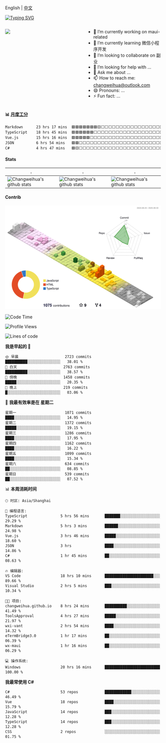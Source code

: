 English | [中文](README_CN.md)

[![Typing SVG](https://readme-typing-svg.herokuapp.com?color=%2336BCF7&center=true&vCenter=true&width=600&lines=Hi+there+👋,+I+am+Chang+Weihua;+Welcome+to+My+Profile!;Over+9+years+of+programming+experience;Always+learning+new+things+)](https://git.io/typing-svg)

<div style="display: grid;gap: 20px;grid-template-columns: repeat(auto-fit, minmax(240px, 1fr));">

[<img src="https://github-readme-stats.vercel.app/api?username=changweihua&show_icons=true&locale=cn" />](https://metrics.lecoq.io/changweihua#gh-light-mode-only)

<div>

- 🔭 I’m currently working on maui-related
- 🌱 I’m currently learning 微信小程序开发
- 👯 I’m looking to collaborate on 副业
- 🤔 I’m looking for help with ...
- 💬 Ask me about ...
- 📫 How to reach me: changweihua@outlook.com
- 😄 Pronouns: ...
- ⚡ Fun fact: ...

</div>

</div>

#### :bar_chart: [月度工分](https://github.com/changweihua/wakapi)

<!--START_SECTION:wakao-->

```txt
Markdown      23 hrs 17 mins  🟩🟩🟩🟩🟩🟩🟩🟨⬜⬜⬜⬜⬜⬜⬜⬜⬜⬜⬜⬜⬜⬜⬜⬜⬜   30.25 %
TypeScript    18 hrs 45 mins  🟩🟩🟩🟩🟩🟩⬜⬜⬜⬜⬜⬜⬜⬜⬜⬜⬜⬜⬜⬜⬜⬜⬜⬜⬜   24.35 %
Vue.js        15 hrs 16 mins  🟩🟩🟩🟩🟩⬜⬜⬜⬜⬜⬜⬜⬜⬜⬜⬜⬜⬜⬜⬜⬜⬜⬜⬜⬜   19.85 %
JSON          6 hrs 54 mins   🟩🟩⬜⬜⬜⬜⬜⬜⬜⬜⬜⬜⬜⬜⬜⬜⬜⬜⬜⬜⬜⬜⬜⬜⬜   08.97 %
C#            4 hrs 47 mins   🟩🟨⬜⬜⬜⬜⬜⬜⬜⬜⬜⬜⬜⬜⬜⬜⬜⬜⬜⬜⬜⬜⬜⬜⬜   06.22 %
```

<!--END_SECTION:wakao-->

#### Stats ####


| .                                                                                                                                            | .                                                                                                                                      | .                                                                                                                                                     |
| -------------------------------------------------------------------------------------------------------------------------------------------- | -------------------------------------------------------------------------------------------------------------------------------------- | ----------------------------------------------------------------------------------------------------------------------------------------------------- |
| ![Changweihua's github stats](https://github-readme-stats.vercel.app/api?username=changweihua&show_icons=true&theme=radical&hide_title=true) | ![Changweihua's github stats](https://github-readme-stats.vercel.app/api/top-langs/?username=changweihua&theme=radical&layout=compact) | ![Changweihua's github stats](https://github-readme-stats.vercel.app/api?username=changweihua&show_icons=true&theme=radical&include_all_commits=true) |


#### Contrib ####

<!--   profile-green-animate -->
![](./profile-3d-contrib/profile-south-season-animate.svg)

<!--START_SECTION:waka-->
![Code Time](http://img.shields.io/badge/Code%20Time-1%2C697%20hrs%2023%20mins-blue)

![Profile Views](http://img.shields.io/badge/%E4%B8%AA%E4%BA%BA%E8%B5%84%E6%96%99%E8%A7%82%E7%9C%8B%E6%AC%A1%E6%95%B0-0-blue)

![Lines of code](https://img.shields.io/badge/%E4%BB%8E%E3%80%8CHello%20World%E3%80%8D%E8%B5%B7%E6%88%91%E5%B7%B2%E7%BB%8F%E5%86%99%E4%BA%86-24.3%20million%20%E8%A1%8C%E4%BB%A3%E7%A0%81-blue)

**我是早起的 🐤** 

```text
🌞 早晨                     2723 commits        ██████████░░░░░░░░░░░░░░░   38.01 % 
🌆 白天                     2763 commits        ██████████░░░░░░░░░░░░░░░   38.57 % 
🌃 傍晚                     1458 commits        █████░░░░░░░░░░░░░░░░░░░░   20.35 % 
🌙 晚上                     219 commits         █░░░░░░░░░░░░░░░░░░░░░░░░   03.06 % 
```
📅 **我最有效率是在 星期二** 

```text
星期一                      1071 commits        ████░░░░░░░░░░░░░░░░░░░░░   14.95 % 
星期二                      1372 commits        █████░░░░░░░░░░░░░░░░░░░░   19.15 % 
星期三                      1286 commits        ████░░░░░░░░░░░░░░░░░░░░░   17.95 % 
星期四                      1162 commits        ████░░░░░░░░░░░░░░░░░░░░░   16.22 % 
星期五                      1099 commits        ████░░░░░░░░░░░░░░░░░░░░░   15.34 % 
星期六                      634 commits         ██░░░░░░░░░░░░░░░░░░░░░░░   08.85 % 
星期日                      539 commits         ██░░░░░░░░░░░░░░░░░░░░░░░   07.52 % 
```


📊 **本周消耗时间** 

```text
🕑︎ 时区: Asia/Shanghai

💬 编程语言: 
TypeScript               5 hrs 56 mins       ███████░░░░░░░░░░░░░░░░░░   29.29 % 
Markdown                 5 hrs 3 mins        ██████░░░░░░░░░░░░░░░░░░░   24.98 % 
Vue.js                   3 hrs 46 mins       █████░░░░░░░░░░░░░░░░░░░░   18.60 % 
JSON                     3 hrs               ████░░░░░░░░░░░░░░░░░░░░░   14.86 % 
C#                       1 hr 45 mins        ██░░░░░░░░░░░░░░░░░░░░░░░   08.63 % 

🔥 编辑器: 
VS Code                  18 hrs 10 mins      ██████████████████████░░░   89.66 % 
Visual Studio            2 hrs 5 mins        ███░░░░░░░░░░░░░░░░░░░░░░   10.34 % 

🐱‍💻 项目: 
changweihua.github.io    8 hrs 24 mins       ██████████░░░░░░░░░░░░░░░   41.49 % 
ToolsApproval            4 hrs 27 mins       █████░░░░░░░░░░░░░░░░░░░░   21.97 % 
wxi-vant                 2 hrs 54 mins       ████░░░░░░░░░░░░░░░░░░░░░   14.32 % 
eTermBridge3.0           1 hr 17 mins        ██░░░░░░░░░░░░░░░░░░░░░░░   06.39 % 
wx-maui                  1 hr 16 mins        ██░░░░░░░░░░░░░░░░░░░░░░░   06.29 % 

💻 操作系统: 
Windows                  20 hrs 16 mins      █████████████████████████   100.00 % 
```

**我最常使用 C#** 

```text
C#                       53 repos            ████████████░░░░░░░░░░░░░   46.49 % 
Vue                      18 repos            ████░░░░░░░░░░░░░░░░░░░░░   15.79 % 
JavaScript               14 repos            ███░░░░░░░░░░░░░░░░░░░░░░   12.28 % 
TypeScript               14 repos            ███░░░░░░░░░░░░░░░░░░░░░░   12.28 % 
CSS                      2 repos             ░░░░░░░░░░░░░░░░░░░░░░░░░   01.75 % 
```




<!--END_SECTION:waka-->


<!-- ![](assets/Bottom_down.svg) -->
